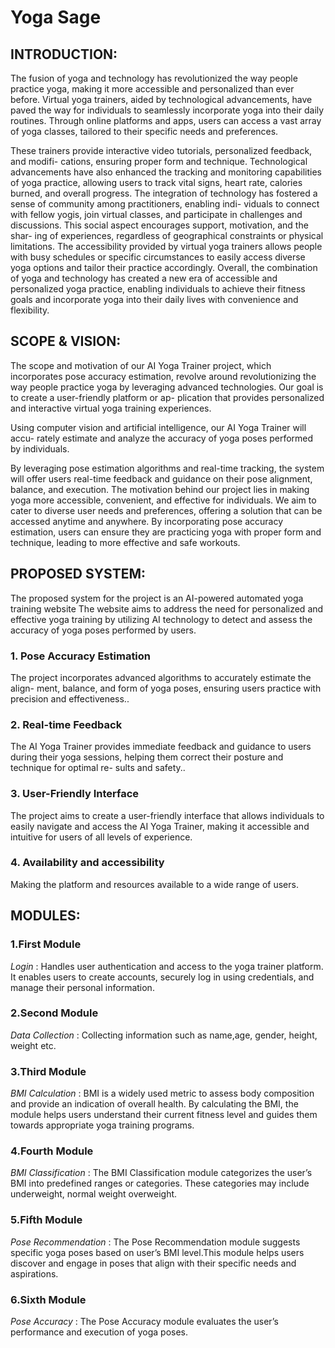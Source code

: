 # Yoga Sage
## INTRODUCTION: 
The fusion of yoga and technology has revolutionized the way people practice yoga,
making it more accessible and personalized than ever before. Virtual yoga trainers,
aided by technological advancements, have paved the way for individuals to seamlessly
incorporate yoga into their daily routines. Through online platforms and apps, users
can access a vast array of yoga classes, tailored to their specific needs and preferences.

These trainers provide interactive video tutorials, personalized feedback, and modifi-
cations, ensuring proper form and technique. Technological advancements have also
enhanced the tracking and monitoring capabilities of yoga practice, allowing users to
track vital signs, heart rate, calories burned, and overall progress. The integration
of technology has fostered a sense of community among practitioners, enabling indi-
viduals to connect with fellow yogis, join virtual classes, and participate in challenges
and discussions. This social aspect encourages support, motivation, and the shar-
ing of experiences, regardless of geographical constraints or physical limitations. The
accessibility provided by virtual yoga trainers allows people with busy schedules or
specific circumstances to easily access diverse yoga options and tailor their practice
accordingly. Overall, the combination of yoga and technology has created a new era of
accessible and personalized yoga practice, enabling individuals to achieve their fitness
goals and incorporate yoga into their daily lives with convenience and flexibility.

## SCOPE & VISION: 
The scope and motivation of our AI Yoga Trainer project, which incorporates pose
accuracy estimation, revolve around revolutionizing the way people practice yoga by
leveraging advanced technologies. Our goal is to create a user-friendly platform or ap-
plication that provides personalized and interactive virtual yoga training experiences.

Using computer vision and artificial intelligence, our AI Yoga Trainer will accu-
rately estimate and analyze the accuracy of yoga poses performed by individuals.

By leveraging pose estimation algorithms and real-time tracking, the system will offer
users real-time feedback and guidance on their pose alignment, balance, and execution.
The motivation behind our project lies in making yoga more accessible, convenient,
and effective for individuals. We aim to cater to diverse user needs and preferences,
offering a solution that can be accessed anytime and anywhere. By incorporating pose
accuracy estimation, users can ensure they are practicing yoga with proper form and
technique, leading to more effective and safe workouts.

## PROPOSED SYSTEM:
The proposed system for the project is an AI-powered automated yoga training website
The website aims to address the need for personalized and effective yoga training by
utilizing AI technology to detect and assess the accuracy of yoga poses performed by
users.
### 1. Pose Accuracy Estimation
The project incorporates advanced algorithms to accurately estimate the align-
ment, balance, and form of yoga poses, ensuring users practice with precision and
effectiveness..
### 2. Real-time Feedback
The AI Yoga Trainer provides immediate feedback and guidance to users during
their yoga sessions, helping them correct their posture and technique for optimal re-
sults and safety..
### 3. User-Friendly Interface
The project aims to create a user-friendly interface that allows individuals to
easily navigate and access the AI Yoga Trainer, making it accessible and intuitive for
users of all levels of experience.
### 4. Availability and accessibility
Making the platform and resources available to a wide range of users.

## MODULES:
### 1.First Module
_Login_ : 
Handles user authentication and access to the yoga trainer platform. It enables
users to create accounts, securely log in using credentials, and manage their personal
information.
### 2.Second Module
_Data Collection_ : 
Collecting information such as name,age, gender, height, weight etc.
### 3.Third Module
_BMI Calculation_ : 
BMI is a widely used metric to assess body composition and provide an indication
of overall health. By calculating the BMI, the module helps users understand their
current fitness level and guides them towards appropriate yoga training programs.
### 4.Fourth Module
_BMI Classification_ :
The BMI Classification module categorizes the user’s BMI into predefined ranges
or categories. These categories may include underweight, normal weight overweight.
### 5.Fifth Module
_Pose Recommendation_ :
The Pose Recommendation module suggests specific yoga poses based on user’s
BMI level.This module helps users discover and engage in poses that align with their
specific needs and aspirations.
### 6.Sixth Module
_Pose Accuracy_ :
The Pose Accuracy module evaluates the user’s performance and execution of
yoga poses.
